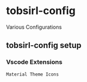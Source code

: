 # tobsirl-config

Various Configurations

## tobsirl-config setup

### Vscode Extensions

```bash
Material Theme Icons
```
